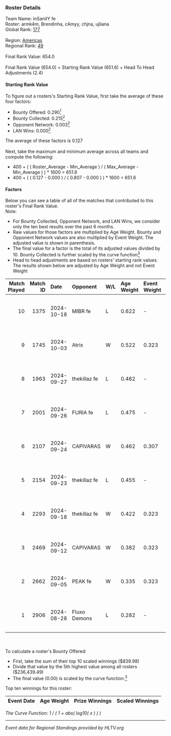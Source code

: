 ### Roster Details<br />
Team Name: inSanitY fe<br />
Roster: armk4m, Brendinha, cAmyy, chjna, ujliana<br />
Global Rank: [177](../../standings_global_2025_01_13.md)<br />
<br />
Region: [Americas]( ../../standings_americas_2025_01_13.md)<br />
Regional Rank: [49]( ../../standings_americas_2025_01_13.md)<br />
<br />
Final Rank Value:  654.0<br />
<br />
Final Rank Value (654.0) = Starting Rank Value (651.6) + Head To Head Adjustments (2.4)<br />

#### Starting Rank Value<br />
To figure out a rosters's Starting Rank Value, first take the average of these four factors:<br />
- Bounty Offered: 0.290[<sup>1</sup>](#table2)
- Bounty Collected: 0.215[<sup>2</sup>](#table1)
- Opponent Network: 0.003[<sup>2</sup>](#table1)
- LAN Wins: 0.000[<sup>2</sup>](#table1)

The average of these factors is 0.127<br />
<br />
Next, take the maximum and minimum average across all teams and compute the following:<br />
- 400 + ( ( Roster_Average - Min_Average ) / ( Max_Average - Min_Average ) ) * 1600 = 651.6
- 400 + ( ( 0.127 - 0.000 ) / ( 0.807 - 0.000 ) ) * 1600 = 651.6


#### Factors<br />
Below you can see a table of all of the matches that contributed to this roster's Final Rank Value.<br />
Note:<br />

- For Bounty Collected, Opponent Network, and LAN Wins, we consider only the ten best results over the past 6 months.
- Raw values for those factors are multiplied by Age Weight. Bounty and Opponent Network values are also multiplied by Event Weight. The adjusted value is shown in parenthesis.
- The final value for a factor is the total of its adjusted values divided by 10. Bounty Collected is further scaled by the curve function[<sup>3</sup>](#curveFunction)
- Head to head adjustments are based on rosters' starting rank values. The results shown below are adjusted by Age Weight and not Event Weight
<span id="table1"></span><br />


| Match Played | Match ID | Date       | Opponent     | W/L | Age Weight | Event Weight | Bounty Collected | Opponent Network | LAN Wins  | H2H Adj. | Roster                                   |
| -: | -: | :- | :- | :- | :- | :- | :- | :- | :- | -: | :- |
|           10 |     1375 | 2024-10-18 | MIBR fe      | L   | 0.622      | -            | -                | -                | -         |    -8.44 | armk4m, Brendinha, cAmyy, chjna, ujliana |
|            9 |     1745 | 2024-10-03 | Atrix        | W   | 0.522      | 0.323        | 0.004 (0.001)    | 0.102 (0.017)    | 0 (0.000) |     8.69 | armk4m, Brendinha, cAmyy, chjna, ujliana |
|            8 |     1963 | 2024-09-27 | thekillaz fe | L   | 0.482      | -            | -                | -                | -         |    -7.84 | armk4m, Brendinha, cAmyy, chjna, ujliana |
|            7 |     2001 | 2024-09-26 | FURIA fe     | L   | 0.475      | -            | -                | -                | -         |    -0.56 | armk4m, Brendinha, cAmyy, chjna, ujliana |
|            6 |     2107 | 2024-09-24 | CAPIVARAS    | W   | 0.462      | 0.307        | 0.003 (0.000)    | 0.000 (0.000)    | 0 (0.000) |     4.71 | armk4m, Brendinha, cAmyy, chjna, ujliana |
|            5 |     2154 | 2024-09-23 | thekillaz fe | L   | 0.455      | -            | -                | -                | -         |    -7.50 | armk4m, Brendinha, cAmyy, chjna, ujliana |
|            4 |     2293 | 2024-09-18 | thekillaz fe | W   | 0.422      | 0.323        | 0.003 (0.000)    | 0.065 (0.009)    | 0 (0.000) |     6.47 | armk4m, Brendinha, cAmyy, chjna, ujliana |
|            3 |     2469 | 2024-09-12 | CAPIVARAS    | W   | 0.382      | 0.323        | 0.003 (0.000)    | 0.000 (0.000)    | 0 (0.000) |     4.07 | armk4m, Brendinha, cAmyy, chjna, ujliana |
|            2 |     2662 | 2024-09-05 | PEAK fe      | W   | 0.335      | 0.323        | 0.003 (0.000)    | 0.029 (0.003)    | 0 (0.000) |     4.98 | armk4m, Brendinha, cAmyy, chjna, ujliana |
|            1 |     2906 | 2024-08-28 | Fluxo Demons | L   | 0.282      | -            | -                | -                | -         |    -2.23 | armk4m, Brendinha, cAmyy, chjna, ujliana |

<br />
<span id="table2"></span><br />
To calculate a roster's Bounty Offered:<br />

- First, take the sum of their top 10 scaled winnings ($839.98)
- Divide that value by the 5th highest value among all rosters ($236,439.49)
- The final value (0.00) is scaled by the curve function.[<sup>3</sup>](#curveFunction)

Top ten winnings for this roster:<br />

| Event Date | Age Weight | Prize Winnings | Scaled Winnings |
| :- | -: | :- | :- |


<span id="curveFunction"></span>_The Curve Function: 1 / ( 1 + abs( log10( x ) ) )_<br />

---
_Event data for Regional Standings provided by HLTV.org_<br />
